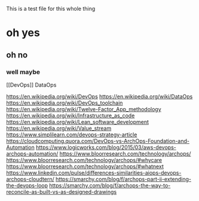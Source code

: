 This is a test file for this whole thing

# oh yes

## oh no

### well maybe

[[DevOps]]
DataOps

https://en.wikipedia.org/wiki/DevOps
https://en.wikipedia.org/wiki/DataOps
https://en.wikipedia.org/wiki/DevOps_toolchain
https://en.wikipedia.org/wiki/Twelve-Factor_App_methodology
https://en.wikipedia.org/wiki/Infrastructure_as_code
https://en.wikipedia.org/wiki/Lean_software_development
https://en.wikipedia.org/wiki/Value_stream
https://www.simplilearn.com/devops-strategy-article
https://cloudcomputing.quora.com/DevOps-vs-ArchOps-Foundation-and-Automation
https://www.logicworks.com/blog/2015/03/aws-devops-archops-automation/
https://www.bloorresearch.com/technology/archops/
https://www.bloorresearch.com/technology/archops/#whycare
https://www.bloorresearch.com/technology/archops/#whatnext
https://www.linkedin.com/pulse/differences-similarities-aiops-devops-archops-cloudtern/
https://smarchy.com/blog/f/archops-part-ii-extending-the-devops-loop
https://smarchy.com/blog/f/archops-the-way-to-reconcile-as-built-vs-as-designed-drawings
